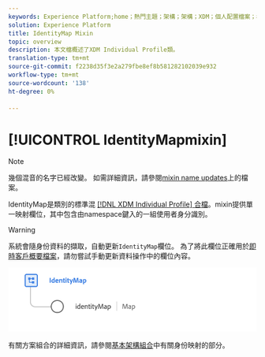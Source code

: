 ```yaml
---
keywords: Experience Platform;home；熱門主題；架構；架構；XDM；個人配置檔案；欄位；架構；Schemas;identityMap;IdentityMap;Schema設計；Map;Union架構；union
solution: Experience Platform
title: IdentityMap Mixin
topic: overview
description: 本文檔概述了XDM Individual Profile類。
translation-type: tm+mt
source-git-commit: f2238d35f3e2a279fbe8ef8b581282102039e932
workflow-type: tm+mt
source-wordcount: '138'
ht-degree: 0%

---
```



# [!UICONTROL IdentityMapmixin] 

>[!NOTE]
>
>幾個混音的名字已經改變。 如需詳細資訊，請參閱[mixin name updates](../name-updates.md)上的檔案。

 IdentityMap是類別的標準混 [[!DNL XDM Individual Profile] 合檔](../../classes/individual-profile.md)。mixin提供單一映射欄位，其中包含由namespace鍵入的一組使用者身分識別。

>[!WARNING]
>
>系統會隨身份資料的擷取，自動更新`IdentityMap`欄位。 為了將此欄位正確用於[即時客戶概要檔案](../../../profile/home.md)，請勿嘗試手動更新資料操作中的欄位內容。

<img src="../../images/mixins/identitymap.png" width="600" /><br />

有關方案組合的詳細資訊，請參閱[基本架構組合](../../schema/composition.md#identityMap)中有關身份映射的部分。